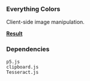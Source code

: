 ### Everything Colors
Client-side image manipulation.

**[Result](https://www.edwardwibowo.com/everything-colors/)**

### Dependencies
```
p5.js
clipboard.js
Tesseract.js
```